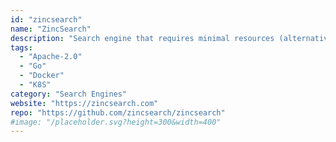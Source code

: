 ```yaml
---
id: "zincsearch"
name: "ZincSearch"
description: "Search engine that requires minimal resources (alternative to Elasticsearch)."
tags:
  - "Apache-2.0"
  - "Go"
  - "Docker"
  - "K8S"
category: "Search Engines"
website: "https://zincsearch.com"
repo: "https://github.com/zincsearch/zincsearch"
#image: "/placeholder.svg?height=300&width=400"
---
```


